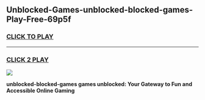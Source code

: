 
## Unblocked-Games-unblocked-blocked-games-Play-Free-69p5f
<h3>
<a href="https://premium76.site?title=unblocked-blocked-games&ref=10A">CLICK TO PLAY</a></h3>
<hr>

<h3>
<a href="https://premium76.site?title=unblocked-blocked-games&ref=10A">CLICK 2 PLAY</a>
  
</h3>

<a href="https://premium76.site?title=unblocked-blocked-games&ref=10A"><img src="https://clearcache.store/games.png"></a>


**unblocked-blocked-games games unblocked: Your Gateway to Fun and Accessible Online Gaming**
